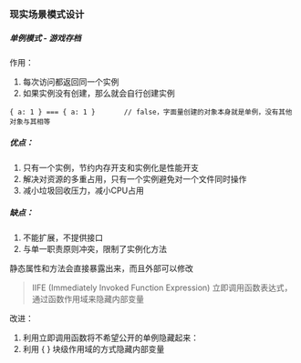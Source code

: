 ### 现实场景模式设计

##### 单例模式 - 游戏存档
作用：
1. 每次访问都返回同一个实例
2. 如果实例没有创建，那么就会自行创建实例
```
{ a: 1 } === { a: 1 }       // false，字面量创建的对象本身就是单例，没有其他对象与其相等
```
##### 优点：
1. 只有一个实例，节约内存开支和实例化是性能开支
2. 解决对资源的多重占用，只有一个实例避免对一个文件同时操作
3. 减小垃圾回收压力，减小CPU占用

##### 缺点：
1. 不能扩展，不提供接口
2. 与单一职责原则冲突，限制了实例化方法

静态属性和方法会直接暴露出来，而且外部可以修改

> IIFE (Immediately Invoked Function Expression) 立即调用函数表达式，通过函数作用域来隐藏内部变量

改进：
1. 利用立即调用函数将不希望公开的单例隐藏起来：
2. 利用 { } 块级作用域的方式隐藏内部变量

